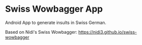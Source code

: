 # Swiss Wowbagger App

Android App to generate insults in Swiss German.

Based on Nidi's Swiss Wowbagger: https://nidi3.github.io/swiss-wowbagger
